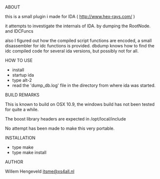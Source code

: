 ABOUT

this is a small plugin i made for IDA ( http://www.hex-rays.com/ )

it attempts to investigate the internals of IDA.
by dumping the RootNode.
and IDCFuncs

also I figured out how the compiled script functions are encoded,
a small disassembler for idc functions is provided.
dbdump knows how to find the idc compiled code for several ida
versions, but possibly not for all.

HOW TO USE

* install
* startup ida
* type alt-2
* read the 'dump_db.log' file in the directory from where ida was started.


BUILD REMARKS


This is known to build on OSX 10.9, the windows build has not been tested for quite a while.

The boost library headers are expected in /opt/local/include

No attempt has been made to make this very portable.


INSTALLATION

* type make
* type make install


AUTHOR

Willem Hengeveld
itsme@xs4all.nl

